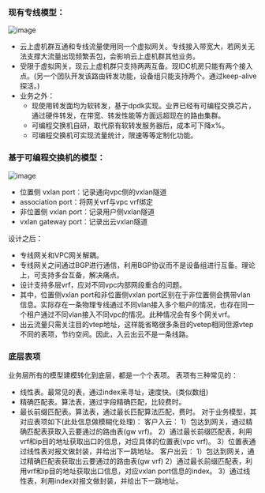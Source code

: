 ### 现有专线模型：
![image](https://github.com/nieting1997/work_1/assets/90097659/10548054-9e40-4d06-86f9-8858dce25f69)
* 云上虚机群互通和专线流量使用同一个虚拟网关。专线接入带宽大，若网关无法支撑大流量出现频繁丢包，会影响云上虚机群其他业务。
* 受限于虚拟网关，现云上虚机群只支持两两互备。现IDC机房只能有两个接入点。(另一个团队开发该路由转发功能，设备组只能支持两个。通过keep-alive探活。)
* 业务之外：
  * 现使用转发面均为软转发，基于dpdk实现。业界已经有可编程交换芯片，通过硬件转发，在带宽、转发性能等方面远超现在的路由集群。
  * 可编程交换机自研，取代原有软转发服务器后，成本可下降x%。
  * 可编程交换机可实现流量统计，限速等等定制化功能。

### 基于可编程交换机的模型：
![image](https://github.com/nieting1997/work_1/assets/90097659/28ceb32e-e8db-4efc-b268-5aa821a84e8c)
* 位置侧 vxlan port：记录通向vpc侧的vxlan隧道
* association port：将网关vrf与vpc vrf绑定
* 非位置侧 vxlan port：记录用户侧vxlan隧道
* vxlan gateway port：记录出云vxlan隧道

设计之后：
* 专线网关和VPC网关解耦。
* 专线网关之间通过BGP进行通信，利用BGP协议而不是设备组进行互备。理论上，可支持多台互备，解决痛点。
* 设计支持多层vrf，应对不同vpc内部网段重合的问题。
* 其中，位置侧vxlan port和非位置侧vxlan port区别在于非位置侧会携带vlan信息。实际存在一条物理专线通过不同vlan接入多个租户的情况，也存在同一个租户通过不同vlan接入不同vpc的情况。此种情况会有多个网关vrf。
* 出云流量只需关注目的vtep地址，这样能省略很多条目的vetep相同但源vtep不同的表项，节约空间。因此，入云出云不是一条线路。

### 底层表项
业务层所有的模型建模转化到底层，都是一个个表项。
表项有三种常见的：
* 线性表。最常见的表，通过index来寻址，速度快。(类似数组)
* 精确匹配表。算法表，通过字段精确匹配，比较费时。
* 最长前缀匹配表。算法表，通过最长匹配算法匹配，费时。
对于业务模型，其对应表项如下(此处信息做模糊化处理)：
客户入云：
1）包达到网关，通过精确匹配表获取入云要通过的路由表(gw vrf)。
2）通过最长前缀匹配表，利用vrf和ip目的地址获取出口的信息，对应具体的位置表(vpc vrf)。
3）位置表通过线性表对报文做封装，并给出下一跳地址。
客户出云：
1）包达到网关，通过精确匹配表获取出云要通过的路由表(gw vrf)
2）通过最长前缀匹配表，利用vrf和ip目的地址获取出口信息，对应vxlan port信息的index。
3）通过线性表，利用index对报文做封装，并给出下一跳地址。
